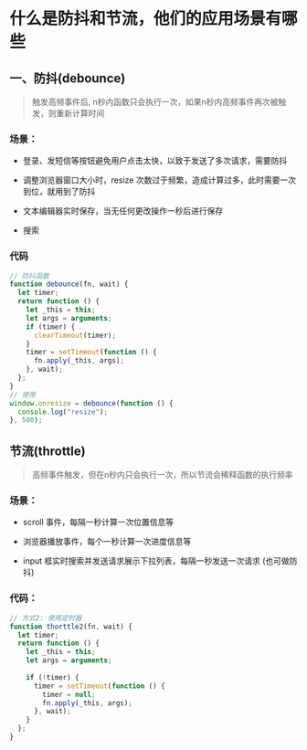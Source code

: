 


# 什么是防抖和节流，他们的应用场景有哪些


## 一、防抖(debounce)

> 触发高频事件后, n秒内函数只会执行一次，如果n秒内高频事件再次被触发，则重新计算时间

### 场景：

- 登录、发短信等按钮避免用户点击太快，以致于发送了多次请求，需要防抖

- 调整浏览器窗口大小时，resize 次数过于频繁，造成计算过多，此时需要一次到位，就用到了防抖

- 文本编辑器实时保存，当无任何更改操作一秒后进行保存

- 搜索

### 代码

```js
// 防抖函数
function debounce(fn, wait) {
  let timer;
  return function () {
    let _this = this;
    let args = arguments;
    if (timer) {
      clearTimeout(timer);
    }
    timer = setTimeout(function () {
      fn.apply(_this, args);
    }, wait);
  };
}
// 使用
window.onresize = debounce(function () {
  console.log("resize");
}, 500);
```


## 节流(throttle)

> 高频事件触发，但在n秒内只会执行一次，所以节流会稀释函数的执行频率

### 场景：

- scroll 事件，每隔一秒计算一次位置信息等

- 浏览器播放事件，每个一秒计算一次进度信息等

- input 框实时搜索并发送请求展示下拉列表，每隔一秒发送一次请求 (也可做防抖)

### 代码：

```js
// 方式2: 使用定时器
function thorttle2(fn, wait) {
  let timer;
  return function () {
    let _this = this;
    let args = arguments;
 
    if (!timer) {
      timer = setTimeout(function () {
        timer = null;
        fn.apply(_this, args);
      }, wait);
    }
  };
}
```








